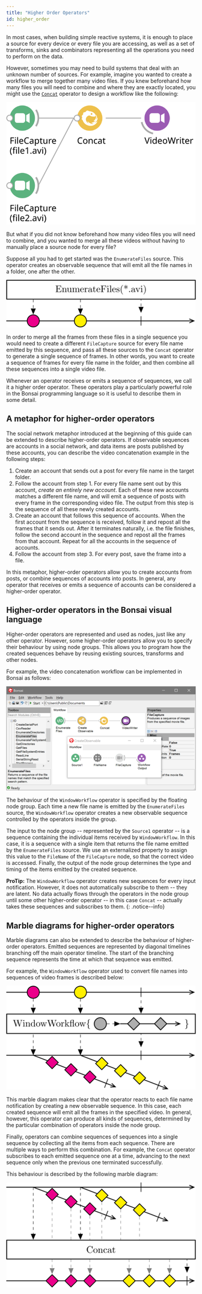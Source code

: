 ```yaml
---
title: "Higher Order Operators"
id: higher_order
---
```


In most cases, when building simple reactive systems, it is enough to place a source for every device or every file you are accessing, as well as a set of transforms, sinks and combinators representing all the operations you need to perform on the data.

However, sometimes you may need to build systems that deal with an unknown number of sources. For example, imagine you wanted to create a workflow to merge together many video files. If you knew beforehand how many files you will need to combine and where they are exactly located, you might use the [`Concat`](/docs/core/reactive/concat) operator to design a workflow like the following:

![Concatenate video files using first order operators](../images/concatfile-firstorder.svg)

But what if you did not know beforehand how many video files you will need to combine, and you wanted to merge all these videos without having to manually place a source node for every file?

Suppose all you had to get started was the `EnumerateFiles` source. This operator creates an observable sequence that will emit all the file names in a folder, one after the other.

![Enumerate all file names in a folder](../images/concatfile-enumeratefiles.svg)

In order to merge all the frames from these files in a single sequence you would need to create a different `FileCapture` source for every file name emitted by this sequence, and pass all these sources to the `Concat` operator to generate a single sequence of frames. In other words, you want to create a sequence of frames for every file name in the folder, and then combine all these sequences into a single video file.

Whenever an operator receives or emits a sequence of sequences, we call it a higher order operator. These operators play a particularly powerful role in the Bonsai programming language so it is useful to describe them in some detail.

## A metaphor for higher-order operators

The social network metaphor introduced at the beginning of this guide can be extended to describe higher-order operators. If observable sequences are accounts in a social network, and data items are posts published by these accounts, you can describe the video concatenation example in the following steps:

1. Create an account that sends out a post for every file name in the target folder.
2. Follow the account from step 1. For every file name sent out by this account, *create an entirely new account*. Each of these new accounts matches a different file name, and will emit a sequence of posts with every frame in the corresponding video file. The output from this step is the sequence of all these newly created accounts.
3. Create an account that follows this sequence of accounts. When the first account from the sequence is received, follow it and repost all the frames that it sends out. After it terminates naturally, i.e. the file finishes, follow the second account in the sequence and repost all the frames from that account. Repeat for all the accounts in the sequence of accounts.
4. Follow the account from step 3. For every post, save the frame into a file.

In this metaphor, higher-order operators allow you to create accounts from posts, or combine sequences of accounts into posts. In general, any operator that receives or emits a sequence of accounts can be considered a higher-order operator.

## Higher-order operators in the Bonsai visual language

Higher-order operators are represented and used as nodes, just like any other operator. However, some higher-order operators allow you to specify their behaviour by using node groups. This allows you to program how the created sequences behave by reusing existing sources, transforms and other nodes.

For example, the video concatenation workflow can be implemented in Bonsai as follows:

![Concatenate video files using higher order operators](../images/concatfile-higherorder.png)

The behaviour of the `WindowWorkflow` operator is specified by the floating node group. Each time a new file name is emitted by the `EnumerateFiles` source, the `WindowWorkflow` operator creates a new observable sequence controlled by the operators inside the group.

The input to the node group -- represented by the `Source1` operator -- is a sequence containing the individual items received by `WindowWorkflow`. In this case, it is a sequence with a single item that returns the file name emitted by the `EnumerateFiles` source. We use an externalized property to assign this value to the `FileName` of the `FileCapture` node, so that the correct video is accessed. Finally, the output of the node group determines the type and timing of the items emitted by the created sequence.

**ProTip:** The `WindowWorkflow` operator creates new sequences for every input notification. However, it does not automatically subscribe to them -- they are latent. No data actually flows through the operators in the node group until some other higher-order operator -- in this case `Concat` -- actually takes these sequences and subscribes to them.
{: .notice--info}

## Marble diagrams for higher-order operators

Marble diagrams can also be extended to describe the behaviour of higher-order operators. Emitted sequences are represented by diagonal timelines branching off the main operator timeline. The start of the branching sequence represents the time at which that sequence was emitted.

For example, the `WindowWorkflow` operator used to convert file names into sequences of video frames is described below:

![Create sequences of frames from file names](../images/concatfile-window.svg)

This marble diagram makes clear that the operator reacts to each file name notification by creating a new observable sequence. In this case, each created sequence will emit all the frames in the specified video. In general, however, this operator can produce all kinds of sequences, determined by the particular combination of operators inside the node group.

Finally, operators can combine sequences of sequences into a single sequence by collecting all the items from each sequence. There are multiple ways to perform this combination. For example, the `Concat` operator subscribes to each emitted sequence one at a time, advancing to the next sequence only when the previous one terminated successfully.

This behaviour is described by the following marble diagram:

![Combine all sequences of frames into a single sequence](../images/concatfile-combine.svg)